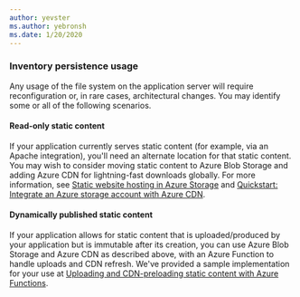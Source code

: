 ```yaml
---
author: yevster
ms.author: yebronsh
ms.date: 1/20/2020
---
```


### Inventory persistence usage

Any usage of the file system on the application server will require reconfiguration or, in rare cases, architectural changes. You may identify some or all of the following scenarios.

#### Read-only static content

If your application currently serves static content (for example, via an Apache integration), you'll need an alternate location for that static content. You may wish to consider moving static content to Azure Blob Storage and adding Azure CDN for lightning-fast downloads globally. For more information, see [Static website hosting in Azure Storage](/azure/storage/blobs/storage-blob-static-website) and [Quickstart: Integrate an Azure storage account with Azure CDN](/azure/cdn/cdn-create-a-storage-account-with-cdn#enable-azure-cdn-for-the-storage-account).

#### Dynamically published static content

If your application allows for static content that is uploaded/produced by your application but is immutable after its creation, you can use Azure Blob Storage and Azure CDN as described above, with an Azure Function to handle uploads and CDN refresh. We've provided a sample implementation for your use at [Uploading and CDN-preloading static content with Azure Functions](https://github.com/Azure-Samples/functions-java-push-static-contents-to-cdn).
